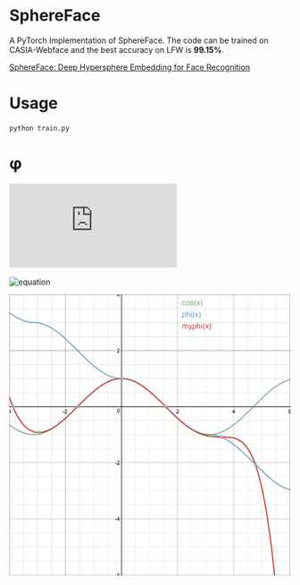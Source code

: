 # SphereFace
A PyTorch Implementation of SphereFace.
The code can be trained on CASIA-Webface and the best accuracy on LFW is **99.15%**.

[SphereFace: Deep Hypersphere Embedding for Face Recognition](https://arxiv.org/abs/1704.08063)

# Usage
```
python train.py
```
# φ
![equation](https://latex.codecogs.com/gif.latex?phi%28x%29%3D%5Cleft%28-1%5Cright%29%5Ek%5Ccdot%20%5Ccos%20%5Cleft%28x%5Cright%29-2%5Ccdot%20k)

![equation](https://latex.codecogs.com/gif.latex?myphi(x)=1-\frac{x^2}{2!}+\frac{x^4}{4!}-\frac{x^6}{6!}+\frac{x^8}{8!}-\frac{x^9}{9!})

![phi](images/phi.png)
